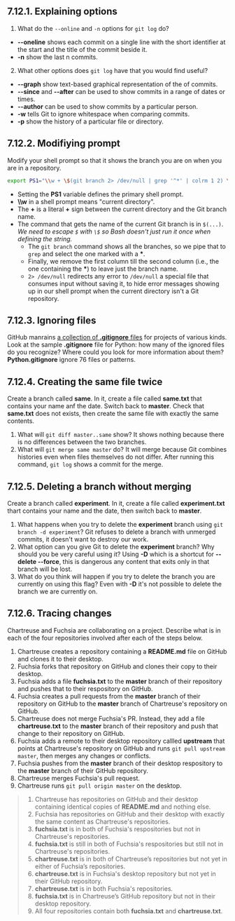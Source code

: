 ## 7.12.1. Explaining options
1. What do the `--online`	and `-n` options for `git log` do?
- **--oneline** shows each commit on a single line with the short identifier at the start and the title of the commit beside it.
- **-n** show the last n commits.
2. What other options does `git log` have that you would find useful?
- **--graph** show  text-based graphical representation of the of commits.
- **--since**  and **--after** can be used to show commits in a range of dates or times.
- **--author** can be used to show commits by a particular person.
- **-w** tells Git to ignore whitespace when comparing commits.
- **-p** show the history of a particular file or directory.

## 7.12.2. Modifiying prompt
Modify your shell prompt so that it shows the branch you are on when you are in  a repository.
```bash
export PS1="\\w + \$(git branch 2> /dev/null | grep '^*' | colrm 1 2) \$ "
```

- Setting the **PS1** variable defines the primary shell prompt.
- **\\\w** in a shell prompt means "current directory".
- The **+** is a literal **+** sign between the current directory and the Git branch name.
- The command that gets the name of the current Git branch is in `$(...)`. *We need to escape `$` with `\$` so Bash doesn't just run it once when defining the string.*
	- The `git branch` command shows all the branches, so we pipe that to `grep` and select the one marked with a **\***.
	- Finally, we remove the first column till the second column (i.e., the one containing the **\***) to leave just the branch name.
	- `2> /dev/null` redirects any error to `/dev/null` a special file that consumes input without saving it, to hide error messages showing up in our shell prompt when the current directory isn't a Git repository.

## 7.12.3. Ignoring files
GitHub manrains [a collection of **.gitignore**  files](https://github.com/github/gitignore) for projects of various kinds. Look at the sample **.gitignore** file for Python: how many of the ignored files do you recognize? Where could you look for more information about them?
**Python.gitignore** ignore 76 files or patterns.

## 7.12.4. Creating the same file twice
Create a branch called **same**. In it, create a file called **same.txt** that contains your name anf the date.
Switch back to **master**. Check that **same.txt** does not exists, then create the same file with exactly the same contents.
1. What will `git diff master..same` show?
It shows nothing because there is no differences between the two branches.
2. What will `git merge same master` do?
It will merge because Git combines histories even when files themselves do not differ. After running this command, `git log` shows a commit for the merge.

## 7.12.5. Deleting a branch without merging
Create a branch called **experiment**. In it, create a file called **experiment.txt** thart contains your name and the date, then switch back to **master**.
1. What happens when you try to delete the **experiment** branch using `git branch -d experiment`?
Git refuses to delete a branch with unmerged commits, it doesn't want to destroy our work.
2. What option can you give Git to delete the **experiment** branch? Why should you be very careful using it?
Using **-D** which is a shortcut for **--delete --force**, this is dangerous any content that exits only in that branch will be lost.
3. What do you think will happen if you try to delete the branch you are currently on using this flag?
Even with **-D** it's not possible to delete the branch we are currently on.

## 7.12.6. Tracing changes
Chartreuse and Fuchsia are collaborating on a project. Describe what is in each of the four repositories involved after each of the steps below.
1. Chartreuse creates a repository containing a **README.md** file on GitHub and clones it to their desktop.
2. Fuchsia forks that repository on GitHub and clones their copy to their desktop.
3. Fuchsia adds a file **fuchsia.txt** to the **master** branch of their repository and pushes that to their respository on GitHub.
4. Fuchsia creates a pull requests from the **master** branch of their repository on GitHub to the **master** branch of Chartreuse's repository on GitHub.
5. Chartreuse does not merge Fuchsia's PR. Instead, they add a file **chartreuse.txt** to the **master** branch of their repository and push that change to their repository on GitHub.
6. Fuchsia adds a remote to their desktop repository callled **upstream** that points at Chartreuse's repository on GitHub and runs `git pull upstream master`, then merges any changes or conflicts.
7. Fuchsia pushes from the **master** branch of their desktop respository to the **master** branch of their GitHub repository.
8. Chartreuse merges Fuchsia's pull request.
9. Chartreuse runs `git pull origin master` on the desktop.


> 1. Chartreuse has repositories on GitHub and their desktop containing identical copies of **README.md** and nothing else.
> 2. Fuchsia has repositories on GitHub and their desktop with exactly the same content as Chartreuse's repositories.
> 3. **fuchsia.txt** is in both of Fuchsia's respositories but not in Chartreuse's repositories.
> 4. **fuchsia.txt** is still in both of Fuchsia's respositories but still not in Chartreuse's repositories.
> 5. **chartreuse.txt** is in both of Chartreuse’s repositories but not yet in either of Fuchsia’s repositories.
> 6. **chartreuse.txt** is in Fuchsia's desktop repository but not yet in their GitHub repository.
> 7. **chartreuse.txt** is in both Fuchsia's repositories.
> 8. **fuchsia.txt** is in Chartreuse’s GitHub repository but not in their desktop repository.
> 9. All four repositories contain both **fuchsia.txt** and **chartreuse.txt**.